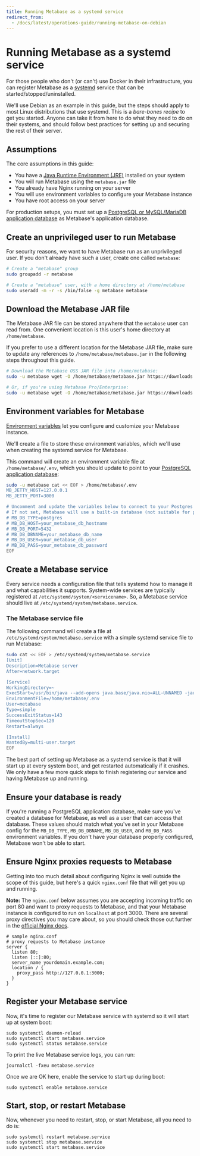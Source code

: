 ```yaml
---
title: Running Metabase as a systemd service
redirect_from:
  - /docs/latest/operations-guide/running-metabase-on-debian
---
```


# Running Metabase as a systemd service

For those people who don't (or can't) use Docker in their infrastructure, you can register Metabase as a [systemd](https://wiki.debian.org/systemd) service that can be started/stopped/uninstalled.

We'll use Debian as an example in this guide, but the steps should apply to most Linux distributions that use systemd. This is a _bare-bones recipe_ to get you started. Anyone can take it from here to do what they need to do on their systems, and should follow best practices for setting up and securing the rest of their server.

## Assumptions

The core assumptions in this guide:

- You have a [Java Runtime Environment (JRE)](../installation-and-operation/running-the-metabase-jar-file.md#1-install-java-jre) installed on your system
- You will run Metabase using the `metabase.jar` file
- You already have Nginx running on your server
- You will use environment variables to configure your Metabase instance
- You have root access on your server

For production setups, you must set up a [PostgreSQL or MySQL/MariaDB application database](../installation-and-operation/configuring-application-database.md) as Metabase's application database.

## Create an unprivileged user to run Metabase

For security reasons, we want to have Metabase run as an unprivileged user. If you don't already have such a user, create one called `metabase`:

```sh
# Create a "metabase" group
sudo groupadd -r metabase

# Create a "metabase" user, with a home directory at /home/metabase
sudo useradd -m -r -s /bin/false -g metabase metabase
```

## Download the Metabase JAR file

The Metabase JAR file can be stored anywhere that the `metabase` user can read from.
One convenient location is this user's home directory at `/home/metabase`.

If you prefer to use a different location for the Metabase JAR file, make sure to update any references to `/home/metabase/metabase.jar` in the following steps throughout this guide.

```sh
# Download the Metabase OSS JAR file into /home/metabase:
sudo -u metabase wget -O /home/metabase/metabase.jar https://downloads.metabase.com/latest/metabase.jar

# Or, if you're using Metabase Pro/Enterprise:
sudo -u metabase wget -O /home/metabase/metabase.jar https://downloads.metabase.com/enterprise/latest/metabase.jar

```

## Environment variables for Metabase

[Environment variables](../configuring-metabase/environment-variables.md) let you configure and customize your Metabase instance.

We'll create a file to store these environment variables, which we'll use when creating the systemd service for Metabase.

This command will create an environment variable file at `/home/metabase/.env`, which you should update to point to your [PostgreSQL application database](../installation-and-operation/configuring-application-database.md):

```bash
sudo -u metabase cat << EOF > /home/metabase/.env
MB_JETTY_HOST=127.0.0.1
MB_JETTY_PORT=3000

# Uncomment and update the variables below to connect to your Postgres application database
# If not set, Metabase will use a built-in database (not suitable for production)
# MB_DB_TYPE=postgres
# MB_DB_HOST=your_metabase_db_hostname
# MB_DB_PORT=5432
# MB_DB_DBNAME=your_metabase_db_name
# MB_DB_USER=your_metabase_db_user
# MB_DB_PASS=your_metabase_db_password
EOF
```

## Create a Metabase service

Every service needs a configuration file that tells systemd how to manage it and what capabilities it supports. System-wide services are typically registered at `/etc/systemd/system/<servicename>`. So, a Metabase service should live at `/etc/systemd/system/metabase.service`.

### The Metabase service file

The following command will create a file at `/etc/systemd/system/metabase.service` with a simple systemd service file to run Metabase:

```sh
sudo cat << EOF > /etc/systemd/system/metabase.service
[Unit]
Description=Metabase server
After=network.target

[Service]
WorkingDirectory=~
ExecStart=/usr/bin/java --add-opens java.base/java.nio=ALL-UNNAMED -jar /home/metabase/metabase.jar
EnvironmentFile=/home/metabase/.env
User=metabase
Type=simple
SuccessExitStatus=143
TimeoutStopSec=120
Restart=always

[Install]
WantedBy=multi-user.target
EOF
```

The best part of setting up Metabase as a systemd service is that it will start up at every system boot, and get restarted automatically if it crashes. We only have a few more quick steps to finish registering our service and having Metabase up and running.

## Ensure your database is ready

If you're running a PostgreSQL application database, make sure you've created a database for Metabase, as well as a user that can access that database. These values should match what you've set in your Metabase config for the `MB_DB_TYPE`, `MB_DB_DBNAME`, `MB_DB_USER`, and `MB_DB_PASS` environment variables. If you don't have your database properly configured, Metabase won't be able to start.

## Ensure Nginx proxies requests to Metabase

Getting into too much detail about configuring Nginx is well outside the scope of this guide, but here's a quick `nginx.conf` file that will get you up and running.

**Note:** The `nginx.conf` below assumes you are accepting incoming traffic on port 80 and want to proxy requests to Metabase, and that your Metabase instance is configured to run on `localhost` at port 3000. There are several proxy directives you may care about, so you should check those out further in the [official Nginx docs](https://nginx.org/en/docs/).

```
# sample nginx.conf
# proxy requests to Metabase instance
server {
  listen 80;
  listen [::]:80;
  server_name yourdomain.example.com;
  location / {
    proxy_pass http://127.0.0.1:3000;
  }
}
```

## Register your Metabase service

Now, it's time to register our Metabase service with systemd so it will start up at system boot:

```
sudo systemctl daemon-reload
sudo systemctl start metabase.service
sudo systemctl status metabase.service
```

To print the live Metabase service logs, you can run:

```
journalctl -fxeu metabase.service
```

Once we are OK here, enable the service to start up during boot:

```
sudo systemctl enable metabase.service
```

## Start, stop, or restart Metabase

Now, whenever you need to restart, stop, or start Metabase, all you need to do is:

```
sudo systemctl restart metabase.service
sudo systemctl stop metabase.service
sudo systemctl start metabase.service
```
